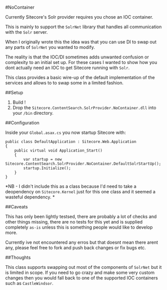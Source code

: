 #NoContainer

Currently Sitecore's Solr provider requires you chose an IOC container.

This is mainly to support the `SolrNet` library that handles all communication with the `Solr` server.

When I originally wrote this the idea was that you can use DI to swap out any parts of `SolrNet` you wanted to modify.

The reality is that the IOC/DI sometimes adds unwanted confusion or complexity to an initial set up. For these cases I wanted to show how you dont actually need an IOC to get Sitecore running with `Solr`.

This class provides a basic wire-up of the default implementation of the services and allows to to swap some in a limited fashion.

##Setup

1. Build !
2. Drop the `Sitecore.ContentSearch.SolrProvider.NoContainer.dll` into your `/bin` directory.

##Configuration

Inside your `Global.asax.cs` you now startup Sitecore with:

	public class DefaultApplication : Sitecore.Web.Application
	{
		public virtual void Application_Start()
		{
			var startup = new Sitecore.ContentSearch.SolrProvider.NoContainer.DefaultSolrStartUp();
            startup.Initialize();
		}
	}
	
*NB - I didn't include this as a class because I'd need to take a deopendency on `Sitecore.Kernel` just for this one class and it seemed a wasteful dependency. *

##Caveats

This has only been lightly testsed, there are probably a lot of checks and other things missing, there are no tests for this yet and is supplied completely `as-is` unless this is something people would like to develop more.

Currently ive not encountered any erros but that doesnt mean there arent any, please feel free to fork and push back changes or fix bugs etc.

##Thoughts

This class supports swapping out most of the components of `SolrNet` but it is limited in scope. If you need to go crazy and make some very custom changes then you would fall back to one of the supported IOC containers such as `CastleWindsor`.


 